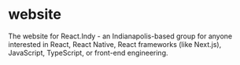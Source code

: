 # website
The website for React.Indy - an Indianapolis-based group for anyone interested in React, React Native, React frameworks (like Next.js), JavaScript, TypeScript, or front-end engineering.
